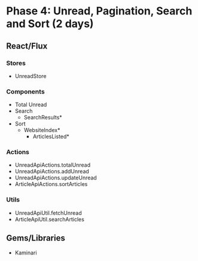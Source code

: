 # Phase 4: Unread, Pagination, Search and Sort (2 days)

## React/Flux

### Stores
* UnreadStore

### Components
* Total Unread
* Search
  - SearchResults*
* Sort
  - WebsiteIndex*
    - ArticlesListed*

### Actions
* UnreadApiActions.totalUnread
* UnreadApiActions.addUnread
* UnreadApiActions.updateUnread
* ArticleApiActions.sortArticles

### Utils
* UnreadApiUtil.fetchUnread
* ArticleApiUtil.searchArticles

## Gems/Libraries
* Kaminari
